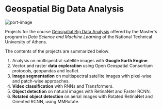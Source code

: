 # Geospatial Big Data Analysis

![port-image](logo.png)

Projects for the course [Geospatial Big Data Analysis](https://github.com/rslab-ntua/MSc_GBDA) offered by the Master's program in *Data Science and Machine Learning* of the National Technical University of Athens.

The contents of the projects are summarized below:

1. Analysis on multispectral satellite images with **Google Earth Engine**.
2. Vector and raster **data exploration** using Open Geospatial Consortium protocols, geopandas and leaflet.
3. **Image segmentation** on multispectral satellite images with pixel-wise and patch-wise approaches.
4. **Video classification** with RNNs and Transformers.
5. **Object detection** on natural images with RetinaNet and Faster RCNN.
6. **Rotated object detection** on aerial images with Rotated RetinaNet and Oriented RCNN, using MMRotate.
